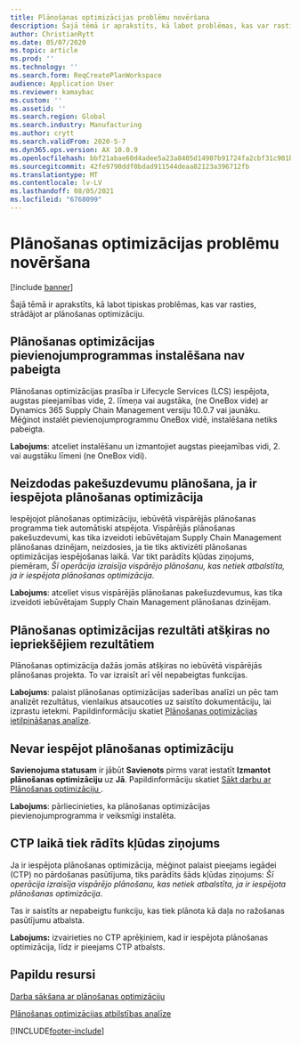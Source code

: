 ```yaml
---
title: Plānošanas optimizācijas problēmu novēršana
description: Šajā tēmā ir aprakstīts, kā labot problēmas, kas var rasties, strādājot ar plānošanas optimizāciju.
author: ChristianRytt
ms.date: 05/07/2020
ms.topic: article
ms.prod: ''
ms.technology: ''
ms.search.form: ReqCreatePlanWorkspace
audience: Application User
ms.reviewer: kamaybac
ms.custom: ''
ms.assetid: ''
ms.search.region: Global
ms.search.industry: Manufacturing
ms.author: crytt
ms.search.validFrom: 2020-5-7
ms.dyn365.ops.version: AX 10.0.9
ms.openlocfilehash: bbf21abae60d4adee5a23a8405d14907b91724fa2cbf31c901bb46c589b2ea49
ms.sourcegitcommit: 42fe9790ddf0bdad911544deaa82123a396712fb
ms.translationtype: MT
ms.contentlocale: lv-LV
ms.lasthandoff: 08/05/2021
ms.locfileid: "6768099"
---
```

# <a name="troubleshoot-planning-optimization"></a>Plānošanas optimizācijas problēmu novēršana 

[!include [banner](../../includes/banner.md)]

Šajā tēmā ir aprakstīts, kā labot tipiskas problēmas, kas var rasties, strādājot ar plānošanas optimizāciju.

## <a name="installation-of-the-planning-optimization-add-in-doesnt-complete"></a>Plānošanas optimizācijas pievienojumprogrammas instalēšana nav pabeigta

Plānošanas optimizācijas prasība ir Lifecycle Services (LCS) iespējota, augstas pieejamības vide, 2. līmeņa vai augstāka, (ne OneBox vide) ar Dynamics 365 Supply Chain Management versiju 10.0.7 vai jaunāku. Mēģinot instalēt pievienojumprogrammu OneBox vidē, instalēšana netiks pabeigta.

**Labojums**: atceliet instalēšanu un izmantojiet augstas pieejamības vidi, 2. vai augstāku līmeni (ne OneBox vidi).

## <a name="planning-of-batch-jobs-fails-when-planning-optimization-is-enabled"></a>Neizdodas pakešuzdevumu plānošana, ja ir iespējota plānošanas optimizācija

Iespējojot plānošanas optimizāciju, iebūvētā vispārējās plānošanas programma tiek automātiski atspējota. Vispārējās plānošanas pakešuzdevumi, kas tika izveidoti iebūvētajam Supply Chain Management plānošanas dzinējam, neizdosies, ja tie tiks aktivizēti plānošanas optimizācijas iespējošanas laikā. Var tikt parādīts kļūdas ziņojums, piemēram, *Šī operācija izraisīja vispārējo plānošanu, kas netiek atbalstīta, ja ir iespējota plānošanas optimizācija*.

**Labojums**: atceliet visus vispārējās plānošanas pakešuzdevumus, kas tika izveidoti iebūvētajam Supply Chain Management plānošanas dzinējam.

## <a name="planning-optimization-results-are-different-from-earlier-results"></a>Plānošanas optimizācijas rezultāti atšķiras no iepriekšējiem rezultātiem

Plānošanas optimizācija dažās jomās atšķiras no iebūvētā vispārējās plānošanas projekta. To var izraisīt arī vēl nepabeigtas funkcijas.

**Labojums**: palaist plānošanas optimizācijas saderības analīzi un pēc tam analizēt rezultātus, vienlaikus atsaucoties uz saistīto dokumentāciju, lai izprastu ietekmi. Papildinformāciju skatiet [Plānošanas optimizācijas ietilpināšanas analīze](planning-optimization-fit-analysis.md).

## <a name="cant-enable-planning-optimization"></a>Nevar iespējot plānošanas optimizāciju

**Savienojuma statusam** ir jābūt **Savienots** pirms varat iestatīt **Izmantot plānošanas optimizāciju** uz **Jā**. Papildinformāciju skatiet [Sākt darbu ar Plānošanas optimizāciju ](get-started.md).

**Labojums**: pārliecinieties, ka plānošanas optimizācijas pievienojumprogramma ir veiksmīgi instalēta.

## <a name="error-message-is-shown-during-ctp"></a>CTP laikā tiek rādīts kļūdas ziņojums

Ja ir iespējota plānošanas optimizācija, mēģinot palaist pieejams iegādei (CTP) no pārdošanas pasūtījuma, tiks parādīts šāds kļūdas ziņojums: *Šī operācija izraisīja vispārējo plānošanu, kas netiek atbalstīta, ja ir iespējota plānošanas optimizācija*.

Tas ir saistīts ar nepabeigtu funkciju, kas tiek plānota kā daļa no ražošanas pasūtījumu atbalsta.

**Labojums:** izvairieties no CTP aprēķiniem, kad ir iespējota plānošanas optimizācija, līdz ir pieejams CTP atbalsts.

## <a name="additional-resources"></a>Papildu resursi

[Darba sākšana ar plānošanas optimizāciju](get-started.md)

[Plānošanas optimizācijas atbilstības analīze](planning-optimization-fit-analysis.md)


[!INCLUDE[footer-include](../../../includes/footer-banner.md)]